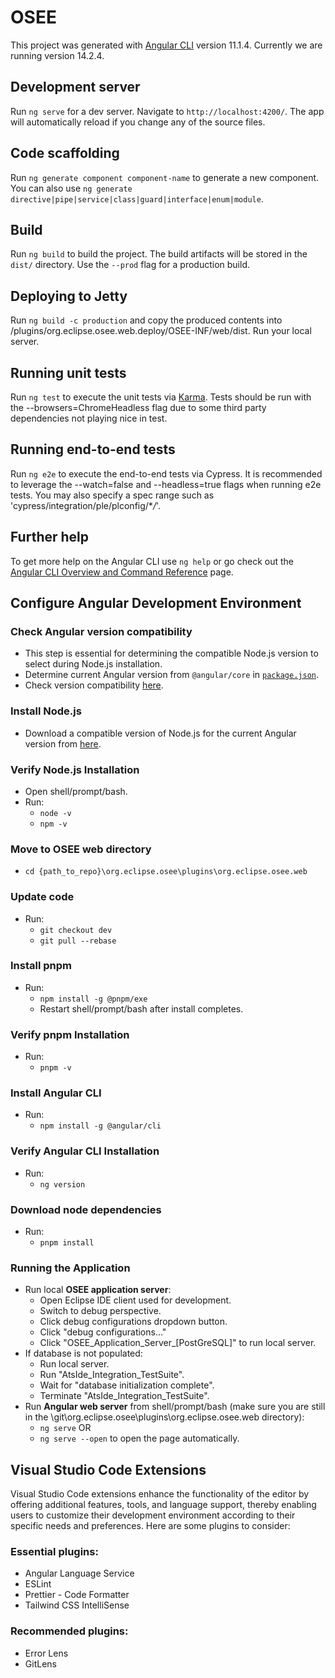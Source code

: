 # OSEE

This project was generated with [Angular CLI](https://github.com/angular/angular-cli) version 11.1.4. Currently we are running version 14.2.4.

## Development server

Run `ng serve` for a dev server. Navigate to `http://localhost:4200/`. The app will automatically reload if you change any of the source files.

## Code scaffolding

Run `ng generate component component-name` to generate a new component. You can also use `ng generate directive|pipe|service|class|guard|interface|enum|module`.

## Build

Run `ng build` to build the project. The build artifacts will be stored in the `dist/` directory. Use the `--prod` flag for a production build.

## Deploying to Jetty

Run `ng build -c production` and copy the produced contents into /plugins/org.eclipse.osee.web.deploy/OSEE-INF/web/dist. Run your local server.

## Running unit tests

Run `ng test` to execute the unit tests via [Karma](https://karma-runner.github.io). Tests should be run with the --browsers=ChromeHeadless flag due to some third party dependencies not playing nice in test.

## Running end-to-end tests

Run `ng e2e` to execute the end-to-end tests via Cypress. It is recommended to leverage the --watch=false and --headless=true flags when running e2e tests. You may also specify a spec range such as 'cypress/integration/ple/plconfig/\*_/_'.

## Further help

To get more help on the Angular CLI use `ng help` or go check out the [Angular CLI Overview and Command Reference](https://angular.io/cli) page.

## Configure Angular Development Environment

### Check Angular version compatibility

- This step is essential for determining the compatible Node.js version to select during Node.js installation.
- Determine current Angular version from `@angular/core` in [`package.json`](/package.json).
- Check version compatibility [here](https://angular.io/guide/versions).

### Install Node.js

- Download a compatible version of Node.js for the current Angular version from [here](https://nodejs.org/en/download).

### Verify Node.js Installation

- Open shell/prompt/bash.
- Run:
  - `node -v`
  - `npm -v`

### Move to OSEE web directory

- `cd {path_to_repo}\org.eclipse.osee\plugins\org.eclipse.osee.web`

### Update code

- Run:
  - `git checkout dev`
  - `git pull --rebase`


### Install pnpm

- Run:
  - `npm install -g @pnpm/exe`
  - Restart shell/prompt/bash after install completes.

### Verify pnpm Installation

- Run:
  - `pnpm -v`

### Install Angular CLI

- Run:
  - `npm install -g @angular/cli`

### Verify Angular CLI Installation

- Run:
  - `ng version`

### Download node dependencies

- Run:
  - `pnpm install`

### Running the Application

- Run local **OSEE application server**:
  - Open Eclipse IDE client used for development.
  - Switch to debug perspective.
  - Click debug configurations dropdown button.
  - Click "debug configurations..."
  - Click "OSEE_Application_Server_[PostGreSQL]" to run local server.
- If database is not populated:
  - Run local server.
  - Run "AtsIde_Integration_TestSuite".
  - Wait for "database initialization complete".
  - Terminate "AtsIde_Integration_TestSuite".
- Run **Angular web server** from shell/prompt/bash (make sure you are still in the \git\org.eclipse.osee\plugins\org.eclipse.osee.web directory):
  - `ng serve`
    OR
  - `ng serve --open` to open the page automatically.

## Visual Studio Code Extensions 

Visual Studio Code extensions enhance the functionality of the editor by offering additional features, tools, and language support, thereby enabling users to customize their development environment according to their specific needs and preferences. Here are some plugins to consider: 

### Essential plugins:

- Angular Language Service
- ESLint
- Prettier - Code Formatter
- Tailwind CSS IntelliSense

### Recommended plugins:

- Error Lens
- GitLens